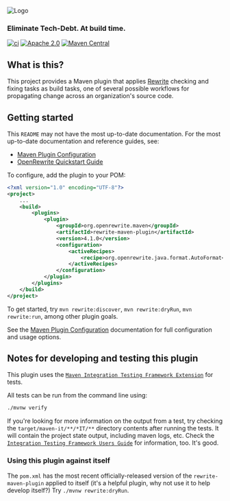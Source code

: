 ![Logo](https://github.com/openrewrite/rewrite/raw/master/doc/logo-oss.png)
### Eliminate Tech-Debt. At build time.

[![ci](https://github.com/openrewrite/rewrite-maven-plugin/actions/workflows/ci.yml/badge.svg)](https://github.com/openrewrite/rewrite-maven-plugin/actions/workflows/ci.yml)
[![Apache 2.0](https://img.shields.io/github/license/openrewrite/rewrite-maven-plugin.svg)](https://www.apache.org/licenses/LICENSE-2.0)
[![Maven Central](https://img.shields.io/maven-central/v/org.openrewrite.maven/rewrite-maven-plugin.svg)](https://mvnrepository.com/artifact/org.openrewrite.maven/rewrite-maven-plugin)

## What is this?

This project provides a Maven plugin that applies [Rewrite](https://github.com/openrewrite/rewrite) checking and fixing tasks as build tasks, one of several possible workflows for propagating change across an organization's source code.

## Getting started

This `README` may not have the most up-to-date documentation. For the most up-to-date documentation and reference guides, see:

- [Maven Plugin Configuration](https://docs.openrewrite.org/reference/rewrite-maven-plugin)
- [OpenRewrite Quickstart Guide](https://docs.openrewrite.org/getting-started/getting-started)

To configure, add the plugin to your POM:

```xml
<?xml version="1.0" encoding="UTF-8"?>
<project>
    ...
    <build>
        <plugins>
            <plugin>
                <groupId>org.openrewrite.maven</groupId>
                <artifactId>rewrite-maven-plugin</artifactId>
                <version>4.1.0</version>
                <configuration>
                    <activeRecipes>
                        <recipe>org.openrewrite.java.format.AutoFormat</recipe>
                    </activeRecipes>
                </configuration>
            </plugin>
        </plugins>
    </build>
</project>
```

To get started, try `mvn rewrite:discover`, `mvn rewrite:dryRun`, `mvn rewrite:run`, among other plugin goals.

See the [Maven Plugin Configuration](https://docs.openrewrite.org/reference/rewrite-maven-plugin) documentation for full configuration and usage options.

## Notes for developing and testing this plugin

This plugin uses the [`Maven Integration Testing Framework Extension`](https://github.com/khmarbaise/maven-it-extension) for tests.

All tests can be run from the command line using:

```sh
./mvnw verify
```

If you're looking for more information on the output from a test, try checking the `target/maven-it/**/*IT/**` directory contents after running the tests. It will contain the project state output, including maven logs, etc. Check the [`Integration Testing Framework Users Guide`](https://khmarbaise.github.io/maven-it-extension/itf-documentation/usersguide/usersguide.html) for information, too. It's good.

### Using this plugin against itself

The `pom.xml` has the most recent officially-released version of the `rewrite-maven-plugin` applied to itself (it's a helpful plugin, why not use it to help develop itself?) Try `./mvnw rewrite:dryRun`.
